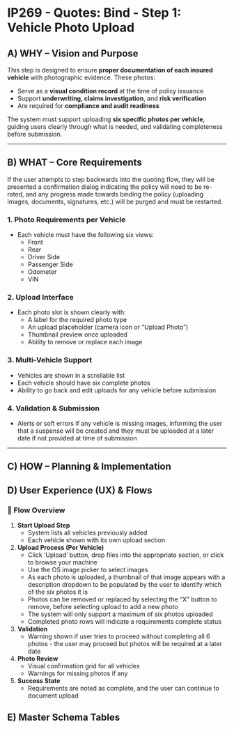# IP269 - Quotes: Bind - Step 1: Vehicle Photo Upload

## **A) WHY – Vision and Purpose**

This step is designed to ensure **proper documentation of each insured vehicle** with photographic evidence. These photos:

- Serve as a **visual condition record** at the time of policy issuance
- Support **underwriting, claims investigation**, and **risk verification**
- Are required for **compliance and audit readiness**

The system must support uploading **six specific photos per vehicle**, guiding users clearly through what is needed, and validating completeness before submission.

---

## **B) WHAT – Core Requirements**

If the user attempts to step backwards into the quoting flow, they will be presented a confirmation dialog indicating the policy will need to be re-rated, and any progress made towards binding the policy (uploading images, documents, signatures, etc.) will be purged and must be restarted.

### 1. **Photo Requirements per Vehicle**

- Each vehicle must have the following six views:
    - Front
    - Rear
    - Driver Side
    - Passenger Side
    - Odometer
    - VIN

### 2. **Upload Interface**

- Each photo slot is shown clearly with:
    - A label for the required photo type
    - An upload placeholder (camera icon or “Upload Photo”)
    - Thumbnail preview once uploaded
    - Ability to remove or replace each image

### 3. **Multi-Vehicle Support**

- Vehicles are shown in a scrollable list
- Each vehicle should have six complete photos
- Ability to go back and edit uploads for any vehicle before submission

### 4. **Validation & Submission**

- Alerts or soft errors if any vehicle is missing images, informing the user that a suspense will be created and they must be uploaded at a later date if not provided at time of submission

---

## **C) HOW – Planning & Implementation**

## **D) User Experience (UX) & Flows**

### 🧭 Flow Overview

1. **Start Upload Step**
    - System lists all vehicles previously added
    - Each vehicle shown with its own upload section
2. **Upload Process (Per Vehicle)**
    - Click ‘Upload’ button, drop files into the appropriate section, or click to browse your machine
    - Use the OS image picker to select images
    - As each photo is uploaded, a thumbnail of that image appears with a description dropdown to be populated by the user to identify which of the six photos it is
    - Photos can be removed or replaced by selecting the “X” button to remove, before selecting upload to add a new photo
    - The system will only support a maximum of six photos uploaded
    - Completed photo rows will indicate a requirements complete status
3. **Validation**
    - Warning shown if user tries to proceed without completing all 6 photos - the user may proceed but photos will be required at a later date
4. **Photo Review**
    - Visual confirmation grid for all vehicles
    - Warnings for missing photos if any
5. **Success State**
    - Requirements are noted as complete, and the user can continue to document upload

## **E) Master Schema Tables**